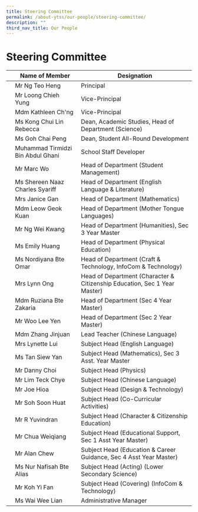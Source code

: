 ```yaml
---
title: Steering Committee
permalink: /about-ytss/our-people/steering-committee/
description: ""
third_nav_title: Our People
---
```

# **Steering Committee**



| | Name of Member | Designation |
| -------- | -------- | -------- |
|  |Mr Ng Teo Heng    | Principal     |
|  |Mr Loong Chieh Yung | Vice-Principal
|  | Mdm Kathleen Ch'ng | Vice-Principal
|  | Ms Kong Chui Lin Rebecca | Dean, Academic Studies, Head of Department (Science)
|  | Ms Goh Chai Peng | Dean, Student All-Round Development
|  | Muhammad Tirmidzi Bin Abdul Ghani | School Staff Developer 
|  | Mr Marc Wo | Head of Department (Student Management)
|  | Ms Shereen Naaz Charles Syariff | Head of Department (English Language & Literature)
|  | Mrs Janice Gan | Head of Department (Mathematics)
|  | Mdm Leow Geok Kuan | Head of Department (Mother Tongue Languages)
|  | Mr Ng Wei Kwang | Head of Department (Humanities), Sec 3 Year Master 
|  | Ms Emily Huang | Head of Department (Physical Education) 
|  | Ms Nordiyana Bte Omar |  Head of Department (Craft & Technology, InfoCom & Technology)
|  | Mrs Lynn Ong | Head of Department (Character & Citizenship Education, Sec 1 Year Master)
|  | Mdm Ruziana Bte Zakaria | Head of Department  (Sec 4 Year Master)
|  | Mr Woo Lee Yen | Head of Department (Sec 2 Year Master)
|  | Mdm Zhang Jinjuan | Lead Teacher (Chinese Language)
|  |Mrs Lynette Lui | Subject Head (English Language)
|  | Ms Tan Siew Yan | Subject Head (Mathematics), Sec 3 Asst. Year Master
|  | Mr Danny Choi | Subject Head (Physics)
|  | Mr Lim Teck Chye | Subject Head (Chinese Language)
|   | Mr Joe Hioa | Subject Head (Design & Technology)
|   | Mr Soh Soon Huat | Subject Head (Co-Curricular Activities) 
|   | Mr R Yuvindran | Subject Head (Character & Citizenship Education)
|  | Mr Chua Weiqiang | Subject Head (Educational Support, Sec 1 Asst Year Master) 
|  | Mr Alan Chew | Subject Head (Education & Career Guidance, Sec 4 Asst Year Master)
|  | Ms Nur Nafisah Bte Alias | Subject Head (Acting) (Lower Secondary Science)
|  | Mr Koh Yi Fan | Subject Head (Covering) (InfoCom & Technology)
|  | Ms Wai Wee Lian | Administrative Manager